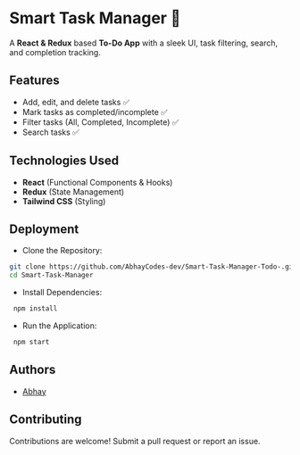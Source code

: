 
# Smart Task Manager 📝

A **React & Redux** based **To-Do App** with a sleek UI, task filtering, search, and completion tracking.

## Features

- Add, edit, and delete tasks ✅
- Mark tasks as completed/incomplete ✅ 
- Filter tasks (All, Completed, Incomplete) ✅ 
- Search tasks ✅ 

## Technologies Used

- **React** (Functional Components & Hooks)  
- **Redux** (State Management)  
- **Tailwind CSS** (Styling)  
## Deployment

- Clone the Repository:

```bash
git clone https://github.com/AbhayCodes-dev/Smart-Task-Manager-Todo-.git
cd Smart-Task-Manager
```

- Install Dependencies:
```bash
 npm install
```

- Run the Application:
```bash
 npm start
```


## Authors

- [Abhay](https://github.com/AbhayCodes-dev)


## Contributing

Contributions are welcome! Submit a pull request or report an issue.

